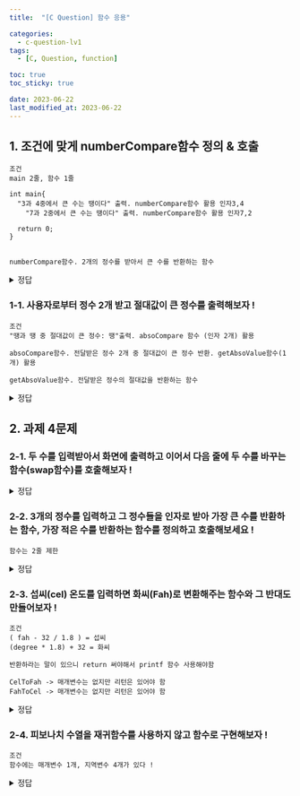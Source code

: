 ```yaml
---
title:  "[C Question] 함수 응용"

categories:
  - c-question-lv1
tags:
  - [C, Question, function] 

toc: true
toc_sticky: true

date: 2023-06-22
last_modified_at: 2023-06-22
---
```


<!-- post 폴더 이름 -> 연관성을 찾지못함 ( 이상하게 바꿔도 정상적으로 작동했기때문 ) -->

## 1. 조건에 맞게 numberCompare함수 정의 & 호출
```
조건
main 2줄, 함수 1줄

int main{
  "3과 4중에서 큰 수는 땡이다" 출력. numberCompare함수 활용 인자3,4
	"7과 2중에서 큰 수는 땡이다" 출력. numberCompare함수 활용 인자7,2
  
  return 0;
}
	

numberCompare함수. 2개의 정수를 받아서 큰 수를 반환하는 함수
```


<details>
<summary> 정답 </summary>
<div markdown="1">

```
// start
// #include "header.h"
#include <stdio.h>

int numberCompare(int n1, int n2);

int main()
{
  printf("3과 4중에서 큰 수는 %d이다. \n", numberCompare(3, 4));
  printf("7과 2중에서 큰 수는 %d이다. \n", numberCompare(7, 2));
	
	return 0;
}

int numberCompare(int n1, int n2)
{
	return n1 > n2 ? n1 : n2;
}
```
</div>
</details>




### 1-1. 사용자로부터 정수 2개 받고 절대값이 큰 정수를 출력해보자 !
```
조건
"땡과 땡 중 절대값이 큰 정수: 땡"출력. absoCompare 함수 (인자 2개) 활용

absoCompare함수. 전달받은 정수 2개 중 절대값이 큰 정수 반환. getAbsoValue함수(1개) 활용

getAbsoValue함수. 전달받은 정수의 절대값을 반환하는 함수
```
	
	
<details>
<summary> 정답 </summary>
<div markdown="1">

```
// start
// #include "header.h"
#include <stdio.h>

int absoCompare(int v1, int v2);
int getAbsoValue(int num);

int main()
{
	int v1, v2;
	printf("input: ");
	scanf_s("%d %d", &v1, &v2);
	printf("%d와 %d 중 절대값이 큰 정수: %d \n", v1, v2, absoCompare(v1, v2));

	return 0;
}

int absoCompare(int v1, int v2)
{
	return (getAbsoValue(v1) > getAbsoValue(v2) ? v1 : v2);
}

int getAbsoValue(int num)
{
	return num < 0 ? ~num + 1 : num;
}
```
</div>
</details>







## 2. 과제 4문제

### 2-1. 두 수를 입력받아서 화면에 출력하고 이어서 다음 줄에 두 수를 바꾸는 함수(swap함수)를 호출해보자 !



<details>
<summary> 정답 </summary>
<div markdown="1">

```
// start
// #include "header.h"
#include <stdio.h>

void swap(int v1, int v2);

int main()
{
	int v1, v2;
	printf("input 2 numbers: ");
	scanf_s("%d %d", &v1, &v2);

	printf("x는 %d이고 y는 %d 입니다. \n", v1, v2);
	swap(v1, v2);

	return 0;
}

void swap(int v1, int v2)
{
	int temp;
	temp = v1;
	v1 = v2;
	v2 = temp;
	printf("swap을 적용한 v1은 %d, v2는 %d입니다. \n", v1, v2);
}
```
</div>
</details>



### 2-2. 3개의 정수를 입력하고 그 정수들을 인자로 받아 가장 큰 수를 반환하는 함수, 가장 적은 수를 반환하는 함수를 정의하고 호출해보세요 !
```
함수는 2줄 제한
```

<details>
<summary> 정답 </summary>
<div markdown="1">

```
// start
// #include "header.h"
#include <stdio.h>

int getMaxValue(int v1, int v2, int v3);
int getMixValue(int v1, int v2, int v3);

int main()
{
	int v1,v2,v3;
	printf("input 3 numbers: ");
	scanf_s("%d %d %d", &v1, &v2, &v3);

	printf("Max Number: %d \n", getMaxValue(v1, v2, v3));
	printf("Min Number: %d \n", getMixValue(v1, v2, v3));

	return 0;
}

int getMaxValue(int v1, int v2, int v3)
{
	if (v1 > v2)	return v1 > v3 ? v1 : v3;
	else				return v2 > v3 ? v2 : v3;
}

int getMixValue(int v1, int v2, int v3)
{
	if (v1 < v2)	return v1 < v3 ? v1 : v3;
	else				return v2 < v3 ? v2 : v3;
}
```
</div>
</details>



### 2-3. 섭씨(cel) 온도를 입력하면 화씨(Fah)로 변환해주는 함수와 그 반대도 만들어보자 !
```
조건
( fah - 32 / 1.8 ) = 섭씨
(degree * 1.8) + 32 = 화씨

반환하라는 말이 있으니 return 써야해서 printf 함수 사용해야함

CelToFah -> 매개변수는 없지만 리턴은 있어야 함
FahToCel -> 매개변수는 없지만 리턴은 있어야 함
```

<details>
<summary> 정답 </summary>
<div markdown="1">

```
// start
// #include "header.h"
#include <stdio.h>

double CelToFah(double degree);
double FahToCel(double degree);

int main()
{

	int sel = 0;
	double degree = 0;
	printf("1. 섭씨를 화씨로  2. 화씨를 섭씨로 \n 선택>>");
	scanf_s("%d", &sel);

	switch (sel)
	{
	case 1:
		printf("섭씨 입력: ");
		scanf_s("%lf", &degree);
		printf("변화된 화씨: %.1lf \n", CelToFah(degree));
		break;
	case 2:
		printf("화씨 입력: ");
		scanf_s("%lf", &degree);
		printf("변화된 섭씨: %.1lf \n", FahToCel(degree));
		break;
	default:
		printf("1과 2중에 선택하셔야됩니다. \n");
		break;
	}
	return 0;
}

double CelToFah(double degree)
{
	return (degree * 1.8) + 32;
}

double FahToCel(double degree)
{
	return (degree - 32.0) / 1.8;
}

```
</div>
</details>



### 2-4. 피보나치 수열을 재귀함수를 사용하지 않고 함수로 구현해보자 !
```
조건
함수에는 매개변수 1개, 지역변수 4개가 있다 !
```



<details>
<summary> 정답 </summary>
<div markdown="1">

```
#include <stdio.h>

void fibo(int n);

int main()
{
	int n;

	printf("input: ");
	scanf_s("%d", &n);

	fibo(n);

	return 0;
}

void fibo(int n)
{
	int start = 0, next = 1, before, i;

	for (i = 0; i < n; i++)
	{
		printf("%d ", start);
		before  = start;
		start += next;
		next = before;
	}
}
```
</div>
</details>

	

	
	